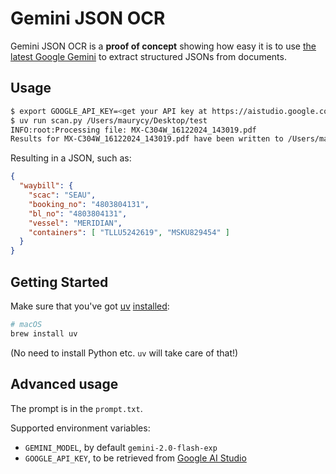 # Gemini JSON OCR

Gemini JSON OCR is a **proof of concept** showing how easy it is to use [the latest Google Gemini](https://blog.google/technology/google-deepmind/google-gemini-ai-update-december-2024/) to extract structured JSONs from documents.

## Usage

```zsh
$ export GOOGLE_API_KEY=<get your API key at https://aistudio.google.com/app/apikey>
$ uv run scan.py /Users/maurycy/Desktop/test
INFO:root:Processing file: MX-C304W_16122024_143019.pdf
Results for MX-C304W_16122024_143019.pdf have been written to /Users/maurycy/Desktop/test/MX-C304W_16122024_143019.pdf.json
```

Resulting in a JSON, such as:

```json
{
  "waybill": {
    "scac": "SEAU",
    "booking_no": "4803804131",
    "bl_no": "4803804131",
    "vessel": "MERIDIAN",
    "containers": [ "TLLU5242619", "MSKU829454" ]
  }
}
```

## Getting Started

Make sure that you've got [uv](https://docs.astral.sh/uv/) [installed](https://docs.astral.sh/uv/getting-started/installation/):

```zsh
# macOS
brew install uv
```

(No need to install Python etc. `uv` will take care of that!)

## Advanced usage

The prompt is in the `prompt.txt`.

Supported environment variables:

 * `GEMINI_MODEL`, by default `gemini-2.0-flash-exp`
 * `GOOGLE_API_KEY`, to be retrieved from [Google AI Studio](https://aistudio.google.com/app/apikey)
